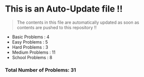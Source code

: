 # This is an Auto-Update file !!
> The contents in this file are automatically updated as soon as contents are pushed to this repository !!
* Basic Problems : 4
* Easy Problems : 5
* Hard Problems : 3
* Medium Problems : 11
* School Problems : 8

### Total Number of Problems: 31
